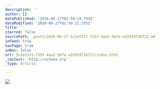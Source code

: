 ```yaml
---
description: ''
author: []
datePublished: '2016-06-27T02:59:19.793Z'
dateModified: '2016-06-27T02:50:11.105Z'
title: ''
starred: false
sourcePath: _posts/2016-06-27-5c2e5331-715f-4aa2-9efa-a32918726f22.md
inFeed: true
hasPage: true
inNav: false
url: 5c2e5331-715f-4aa2-9efa-a32918726f22/index.html
_context: 'http://schema.org'
_type: Article

---
```

![](https://the-grid-user-content.s3-us-west-2.amazonaws.com/5529075d-7158-4bff-8454-5191f5d8eb59.png)